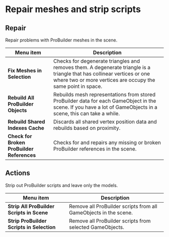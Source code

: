 # Repair meshes and strip scripts

<!--intro-->

##  Repair

Repair problems with ProBuilder meshes in the scene.

| **Menu item** | **Description** |
| --- | --- |
| **Fix Meshes in Selection** | Checks for degenerate triangles and removes them. A degenerate triangle is a triangle that has collinear vertices or one where two or more vertices are occupy the same point in space. |
| **Rebuild All ProBuilder Objects** | Rebuilds mesh representations from stored ProBuilder data for each GameObject in the scene. If you have a lot of GameObjects in a scene, this can take a while. |
| **Rebuild Shared Indexes Cache** | Discards all shared vertex position data and rebuilds based on proximity. |
| **Check for Broken ProBuilder References** | Checks for and repairs any missing or broken ProBuilder references in the scene. |


## Actions

Strip out ProBuilder scripts and leave only the models.

| **Menu item** | **Description** |
| --- | --- |
| **Strip All ProBuilder Scripts in Scene** | Remove all ProBuilder scripts from all GameObjects in the scene. |
| **Strip ProBuilder Scripts in Selection** | Remove all ProBuilder scripts from selected GameObjects. |
